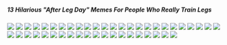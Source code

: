 ##### 13 Hilarious "After Leg Day" Memes For People Who Really Train Legs

![](https://github.com/xupea/fitness-life-style/blob/master/articles/13hilariousafterlegday/arnold-19.jpg?raw=true) 
![](https://github.com/xupea/fitness-life-style/blob/master/articles/13hilariousafterlegday/arnold-schwarzenegger-10.jpg?raw=true) 
![](https://github.com/xupea/fitness-life-style/blob/master/articles/13hilariousafterlegday/arnold-schwarzenegger-11.jpg?raw=true) 
![](https://github.com/xupea/fitness-life-style/blob/master/articles/13hilariousafterlegday/arnold-schwarzenegger-12.jpg?raw=true) 
![](https://github.com/xupea/fitness-life-style/blob/master/articles/13hilariousafterlegday/arnold-schwarzenegger-13.jpg?raw=true) 
![](https://github.com/xupea/fitness-life-style/blob/master/articles/13hilariousafterlegday/arnold-schwarzenegger-14.jpg?raw=true) 
![](https://github.com/xupea/fitness-life-style/blob/master/articles/13hilariousafterlegday/arnold-schwarzenegger-15.jpg?raw=true) 
![](https://github.com/xupea/fitness-life-style/blob/master/articles/13hilariousafterlegday/arnold-schwarzenegger-16.jpg?raw=true) 
![](https://github.com/xupea/fitness-life-style/blob/master/articles/13hilariousafterlegday/arnold-schwarzenegger-17.jpg?raw=true) 
![](https://github.com/xupea/fitness-life-style/blob/master/articles/13hilariousafterlegday/arnold-schwarzenegger-18.jpg?raw=true) 
![](https://github.com/xupea/fitness-life-style/blob/master/articles/13hilariousafterlegday/arnold-schwarzenegger-19.jpg?raw=true) 
![](https://github.com/xupea/fitness-life-style/blob/master/articles/13hilariousafterlegday/arnold-schwarzenegger-1_0.jpg?raw=true) 
![](https://github.com/xupea/fitness-life-style/blob/master/articles/13hilariousafterlegday/arnold-schwarzenegger-20.jpg?raw=true) 
![](https://github.com/xupea/fitness-life-style/blob/master/articles/13hilariousafterlegday/arnold-schwarzenegger-21.jpg?raw=true) 
![](https://github.com/xupea/fitness-life-style/blob/master/articles/13hilariousafterlegday/arnold-schwarzenegger-22.jpg?raw=true) 
![](https://github.com/xupea/fitness-life-style/blob/master/articles/13hilariousafterlegday/arnold-schwarzenegger-23.jpg?raw=true) 
![](https://github.com/xupea/fitness-life-style/blob/master/articles/13hilariousafterlegday/arnold-schwarzenegger-24.jpg?raw=true) 
![](https://github.com/xupea/fitness-life-style/blob/master/articles/13hilariousafterlegday/arnold-schwarzenegger-25.jpg?raw=true) 
![](https://github.com/xupea/fitness-life-style/blob/master/articles/13hilariousafterlegday/arnold-schwarzenegger-26.jpg?raw=true) 
![](https://github.com/xupea/fitness-life-style/blob/master/articles/13hilariousafterlegday/arnold-schwarzenegger-27.jpg?raw=true) 
![](https://github.com/xupea/fitness-life-style/blob/master/articles/13hilariousafterlegday/arnold-schwarzenegger-28.jpg?raw=true) 
![](https://github.com/xupea/fitness-life-style/blob/master/articles/13hilariousafterlegday/arnold-schwarzenegger-29.jpg?raw=true) 
![](https://github.com/xupea/fitness-life-style/blob/master/articles/13hilariousafterlegday/arnold-schwarzenegger-2_0.jpg?raw=true) 
![](https://github.com/xupea/fitness-life-style/blob/master/articles/13hilariousafterlegday/arnold-schwarzenegger-30.jpg?raw=true) 
![](https://github.com/xupea/fitness-life-style/blob/master/articles/13hilariousafterlegday/arnold-schwarzenegger-31.jpg?raw=true) 
![](https://github.com/xupea/fitness-life-style/blob/master/articles/13hilariousafterlegday/arnold-schwarzenegger-32.jpg?raw=true) 
![](https://github.com/xupea/fitness-life-style/blob/master/articles/13hilariousafterlegday/arnold-schwarzenegger-33.jpg?raw=true) 
![](https://github.com/xupea/fitness-life-style/blob/master/articles/13hilariousafterlegday/arnold-schwarzenegger-34.jpg?raw=true) 
![](https://github.com/xupea/fitness-life-style/blob/master/articles/13hilariousafterlegday/arnold-schwarzenegger-35.jpg?raw=true) 
![](https://github.com/xupea/fitness-life-style/blob/master/articles/13hilariousafterlegday/arnold-schwarzenegger-36.jpg?raw=true) 
![](https://github.com/xupea/fitness-life-style/blob/master/articles/13hilariousafterlegday/arnold-schwarzenegger-37.jpg?raw=true) 
![](https://github.com/xupea/fitness-life-style/blob/master/articles/13hilariousafterlegday/arnold-schwarzenegger-38.jpg?raw=true) 
![](https://github.com/xupea/fitness-life-style/blob/master/articles/13hilariousafterlegday/arnold-schwarzenegger-39.jpg?raw=true) 
![](https://github.com/xupea/fitness-life-style/blob/master/articles/13hilariousafterlegday/arnold-schwarzenegger-3_0.jpg?raw=true) 
![](https://github.com/xupea/fitness-life-style/blob/master/articles/13hilariousafterlegday/arnold-schwarzenegger-40.jpg?raw=true) 
![](https://github.com/xupea/fitness-life-style/blob/master/articles/13hilariousafterlegday/arnold-schwarzenegger-41.jpg?raw=true) 
![](https://github.com/xupea/fitness-life-style/blob/master/articles/13hilariousafterlegday/arnold-schwarzenegger-42.jpg?raw=true) 
![](https://github.com/xupea/fitness-life-style/blob/master/articles/13hilariousafterlegday/arnold-schwarzenegger-43.jpg?raw=true) 
![](https://github.com/xupea/fitness-life-style/blob/master/articles/13hilariousafterlegday/arnold-schwarzenegger-4_0.jpg?raw=true) 
![](https://github.com/xupea/fitness-life-style/blob/master/articles/13hilariousafterlegday/arnold-schwarzenegger-5_0.jpg?raw=true) 
![](https://github.com/xupea/fitness-life-style/blob/master/articles/13hilariousafterlegday/arnold-schwarzenegger-6.jpg?raw=true) 
![](https://github.com/xupea/fitness-life-style/blob/master/articles/13hilariousafterlegday/arnold-schwarzenegger-7.jpg?raw=true) 
![](https://github.com/xupea/fitness-life-style/blob/master/articles/13hilariousafterlegday/arnold-schwarzenegger-8.jpg?raw=true) 
![](https://github.com/xupea/fitness-life-style/blob/master/articles/13hilariousafterlegday/arnold-schwarzenegger-9.jpg?raw=true) 
![](https://github.com/xupea/fitness-life-style/blob/master/articles/13hilariousafterlegday/arnold-schwarzenegger_0.jpg?raw=true) 

